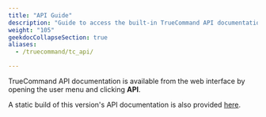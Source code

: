 ```yaml
---
title: "API Guide"
description: "Guide to access the built-in TrueCommand API documentation and link to a static API documentation copy."
weight: "105"
geekdocCollapseSection: true
aliases:
  - /truecommand/tc_api/

---
```


TrueCommand API documentation is available from the web interface by opening the user menu and clicking **API**.

A static build of this version's API documentation is also provided [here](/api/tc2api.html).
